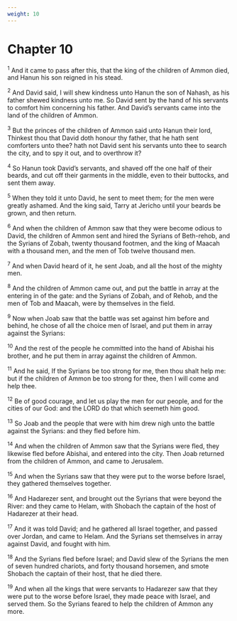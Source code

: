 ```yaml
---
weight: 10
---
```


# Chapter 10

<sup>1</sup> And it came to pass after this, that the king of the children of Ammon died, and Hanun his son reigned in his stead. 

<sup>2</sup> And David said, I will shew kindness unto Hanun the son of Nahash, as his father shewed kindness unto me. So David sent by the hand of his servants to comfort him concerning his father. And David’s servants came into the land of the children of Ammon. 

<sup>3</sup> But the princes of the children of Ammon said unto Hanun their lord, Thinkest thou that David doth honour thy father, that he hath sent comforters unto thee? hath not David sent his servants unto thee to search the city, and to spy it out, and to overthrow it? 

<sup>4</sup> So Hanun took David’s servants, and shaved off the one half of their beards, and cut off their garments in the middle, even to their buttocks, and sent them away. 

<sup>5</sup> When they told it unto David, he sent to meet them; for the men were greatly ashamed. And the king said, Tarry at Jericho until your beards be grown, and then return. 

<sup>6</sup> And when the children of Ammon saw that they were become odious to David, the children of Ammon sent and hired the Syrians of Beth-rehob, and the Syrians of Zobah, twenty thousand footmen, and the king of Maacah with a thousand men, and the men of Tob twelve thousand men. 

<sup>7</sup> And when David heard of it, he sent Joab, and all the host of the mighty men. 

<sup>8</sup> And the children of Ammon came out, and put the battle in array at the entering in of the gate: and the Syrians of Zobah, and of Rehob, and the men of Tob and Maacah, were by themselves in the field. 

<sup>9</sup> Now when Joab saw that the battle was set against him before and behind, he chose of all the choice men of Israel, and put them in array against the Syrians: 

<sup>10</sup> And the rest of the people he committed into the hand of Abishai his brother, and he put them in array against the children of Ammon. 

<sup>11</sup> And he said, If the Syrians be too strong for me, then thou shalt help me: but if the children of Ammon be too strong for thee, then I will come and help thee. 

<sup>12</sup> Be of good courage, and let us play the men for our people, and for the cities of our God: and the LORD do that which seemeth him good. 

<sup>13</sup> So Joab and the people that were with him drew nigh unto the battle against the Syrians: and they fled before him. 

<sup>14</sup> And when the children of Ammon saw that the Syrians were fled, they likewise fled before Abishai, and entered into the city. Then Joab returned from the children of Ammon, and came to Jerusalem. 

<sup>15</sup> And when the Syrians saw that they were put to the worse before Israel, they gathered themselves together. 

<sup>16</sup> And Hadarezer sent, and brought out the Syrians that were beyond the River: and they came to Helam, with Shobach the captain of the host of Hadarezer at their head. 

<sup>17</sup> And it was told David; and he gathered all Israel together, and passed over Jordan, and came to Helam. And the Syrians set themselves in array against David, and fought with him. 

<sup>18</sup> And the Syrians fled before Israel; and David slew of the Syrians the men of seven hundred chariots, and forty thousand horsemen, and smote Shobach the captain of their host, that he died there. 

<sup>19</sup> And when all the kings that were servants to Hadarezer saw that they were put to the worse before Israel, they made peace with Israel, and served them. So the Syrians feared to help the children of Ammon any more. 



